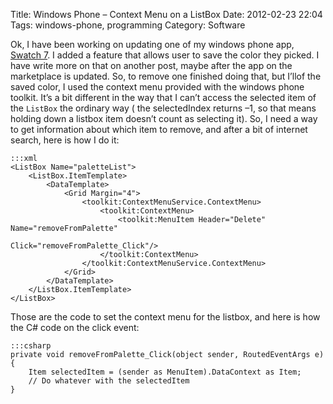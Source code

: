 Title: Windows Phone – Context Menu on a ListBox
Date: 2012-02-23 22:04
Tags: windows-phone, programming
Category: Software

Ok, I have been working on updating one of my windows phone app,
[Swatch 7][link1]. I added a feature that allows user to save the color they
picked. I have write more on that on another post, maybe after the app
on the marketplace is updated. So, to remove one finished doing that,
but I’llof the saved color, I used the context menu provided with the
windows phone toolkit. It’s a bit different in the way that I can’t
access the selected item of the `ListBox` the ordinary way ( the
selectedIndex returns –1, so that means holding down a listbox item
doesn’t count as selecting it). So, I need a way to get information
about which item to remove, and after a bit of internet search, here is
how I do it:

    :::xml
    <ListBox Name="paletteList">
        <ListBox.ItemTemplate>
            <DataTemplate>
                <Grid Margin="4">
                    <toolkit:ContextMenuService.ContextMenu>
                        <toolkit:ContextMenu>
                            <toolkit:MenuItem Header="Delete" Name="removeFromPalette"
                                            Click="removeFromPalette_Click"/>
                        </toolkit:ContextMenu>
                    </toolkit:ContextMenuService.ContextMenu>
                </Grid>
            </DataTemplate>
        </ListBox.ItemTemplate>
    </ListBox>

Those are the code to set the context menu for the listbox, and here is
how the C# code on the click event:

    :::csharp
    private void removeFromPalette_Click(object sender, RoutedEventArgs e)
    {
        Item selectedItem = (sender as MenuItem).DataContext as Item;
        // Do whatever with the selectedItem
    }

[link1]: http://www.windowsphone.com/en-US/apps/dca01efc-aaf9-4785-a165-642d8b8def34
